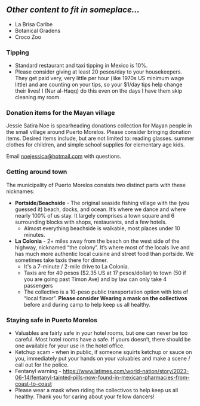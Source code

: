 ## *Other content to fit in someplace...*

* La Brisa Caribe
* Botanical Gradens
* Croco Zoo

### Tipping

- Standard restaurant and taxi tipping in Mexico is 10%.
- Please consider giving at least 20 pesos/day to your housekeepers. They get paid very, very little per hour (like 1970s US minimum wage little) and are counting on your tips, so your $1/day tips help change their lives! I (Nur al-Haqq) do this even on the days I have them skip cleaning my room.
 
### Donation items for the Mayan village

Jessie Satira Noe is spearheading donations collection for Mayan people in the small village around Puerto Morelos. Please consider bringing donation items. Desired items include, but are not limited to: reading glasses. summer clothes for children, and simple school supplies for elementary age kids.

Email [noejessica@hotmail.com](mailto:noejessica@hotmail.com) with questions.

### Getting around town

The municipality of Puerto Morelos consists two distinct parts with these nicknames:

- **Portside/Beachside** - The original seaside fishing village with the (you guessed it) beach, docks, and ocean. It’s where we dance and where nearly 100% of us stay. It largely comprises a town square and 6 surrounding blocks with shops, restaurants, and a few hotels.
  - Almost everything beachside is walkable, most places under 10 minutes.
- **La Colonia** - 2+ miles away from the beach on the west side of the highway, nicknamed “the colony”. It’s where most of the locals live and has much more authentic local cuisine and street food than portside. We sometimes take taxis there for dinner.
  - It's a 7-minute / 2-mile drive to La Colonia.
  - Taxis are for 40 pesos ($2.35 US at 17 pesos/dollar) to town (50 if you are going past Timon Ave) and by law can only take 4 passengers
  - The collectivo is a 10-peso public transportation option with lots of “local flavor”. **Please consider Wearing a mask on the collectivos** before and during camp to help keep us all healthy. 

### Staying safe in Puerto Morelos

- Valuables are fairly safe in your hotel rooms, but one can never be too careful. Most hotel rooms have a safe. If yours doesn’t, there should be one available for your use in the hotel office.
- Ketchup scam - when in public, if someone squirts ketchup or sauce on you, immediately put your hands on your valuables and make a scene / call out for the police. 
- Fentanyl warning - https://www.latimes.com/world-nation/story/2023-06-14/fentanyl-tainted-pills-now-found-in-mexican-pharmacies-from-coast-to-coast
- Please wear a mask when riding the collectivos to help keep us all healthy. Thank you for caring about your fellow dancers!